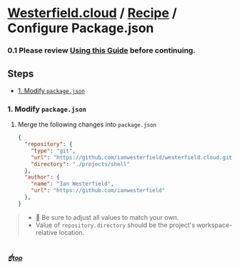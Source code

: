 <!-- omit in toc -->
# [Westerfield.cloud](../README.md) / [Recipe](../recipe.md) / <b>Configure Package.json</b>

<!-- omit in toc -->
### 0.1 Please review [Using this Guide](/recipe.md#1-using-this-guide) before continuing.

<!-- omit in toc -->
## Steps
- [1. Modify `package.json`](#1-modify-packagejson)

### 1. Modify `package.json`
1. Merge the following changes into `package.json`
    ```json
    {
      "repository": {
        "type": "git",
        "url": "https://github.com/ianwesterfield/westerfield.cloud.git",
        "directory": "./projects/shell"
      },
      "author": {
        "name": "Ian Westerfield",
        "url": "https://github.com/ianwesterfield"
      },
    }
    ```
  > * 🦠 Be sure to adjust all values to match your own.
  > * Value of `repository.directory` should be the project's workspace-relative location.
  
#
##### <!-- omit in toc --> ☝️[top](#westerfieldcloud--bconfigure-packagejsonb)
<br/>
